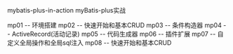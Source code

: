 mybatis-plus-in-action myBatis-plus实战

mp01 -- 环境搭建
mp02 -- 快速开始和基本CRUD
mp03 -- 条件构造器
mp04 -- ActiveRecord(活动记录)
mp05 -- 代码生成器
mp06 -- 插件扩展
mp07 -- 自定义全局操作和全局sql注入
mp08 -- 快速开始和基本CRUD
